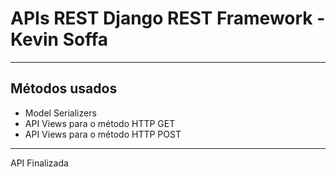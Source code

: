 
<h1> APIs REST Django REST Framework - Kevin Soffa </h1>
<hr>
<h2> Métodos usados </h2>
<ul>  
  <li> Model Serializers </li>
  <li> API Views para o método HTTP GET </li>
  <li> API Views para o método HTTP POST </li>
</ul>
<hr>
<p> API Finalizada</P>
